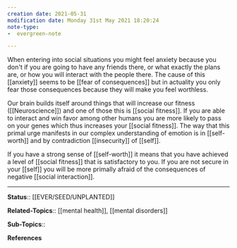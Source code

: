 ```yaml
---
creation date: 2021-05-31
modification date: Monday 31st May 2021 18:20:24
note-type: 
-  evergreen-note

---
```


When entering into social situations you might feel anxiety because you don't if you are going to have any friends there, or what exactly the plans are, or how you will interact with the people there. The cause of this [[anxiety]] seems to be [[fear of consequences]] but in actuality you only fear those consequences because they will make you feel worthless. 

 Our brain builds itself around things that will increase our fitness ([[Neuroscience]]) and one of those this is [[social fitness]]. If you are able to interact and win favor among other humans you are more likely to pass on your genes which thus increases your [[social fitness]]. The way that this primal urge manifests in our complex understanding of emotion is in [[self-worth]] and by contradiction [[insecurity]] of [[self]].  
 
 If you have a strong sense of [[self-worth]] it means that you have  achieved a level of [[social fitness]] that is satisfactory to you. If you are not secure in your [[self]] you will be more primally afraid of the consequences of negative [[social interaction]].
 
 

---

**Status**:: [[EVER/SEED/UNPLANTED]] 

**Related-Topics**:: [[mental health]], [[mental disorders]]
	
**Sub-Topics**::
	
**References**